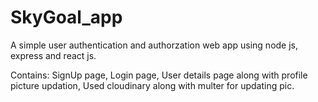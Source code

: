 # SkyGoal_app

A simple user authentication and authorzation web app using node js, express and react js.

Contains: 
SignUp page,
Login page,
User details page along with profile picture updation,
Used cloudinary along with multer for updating pic.
